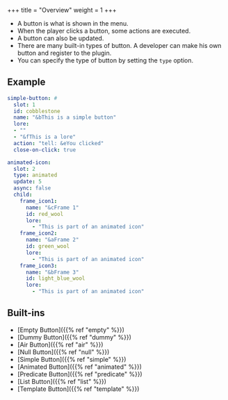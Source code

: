 +++
title = "Overview"
weight = 1
+++

* A button is what is shown in the menu.
* When the player clicks a button, some actions are executed.
* A button can also be updated.
* There are many built-in types of button. A developer can make his own button and register to the plugin.
* You can specify the type of button by setting the `type` option.

## Example
```yaml
simple-button: #
  slot: 1
  id: cobblestone
  name: "&bThis is a simple button"
  lore:
  - ""
  - "&fThis is a lore"
  action: "tell: &eYou clicked"
  close-on-click: true

animated-icon:
  slot: 2
  type: animated
  update: 5
  async: false
  child:
    frame_icon1:
      name: "&cFrame 1"
      id: red_wool
      lore:
        - "This is part of an animated icon"
    frame_icon2:
      name: "&aFrame 2"
      id: green_wool
      lore:
        - "This is part of an animated icon"
    frame_icon3:
      name: "&bFrame 3"
      id: light_blue_wool
      lore:
        - "This is part of an animated icon"
```

## Built-ins
* [Empty Button]({{% ref "empty" %}})
* [Dummy Button]({{% ref "dummy" %}})
* [Air Button]({{% ref "air" %}})
* [Null Button]({{% ref "null" %}})
* [Simple Button]({{% ref "simple" %}})
* [Animated Button]({{% ref "animated" %}})
* [Predicate Button]({{% ref "predicate" %}})
* [List Button]({{% ref "list" %}})
* [Template Button]({{% ref "template" %}})
